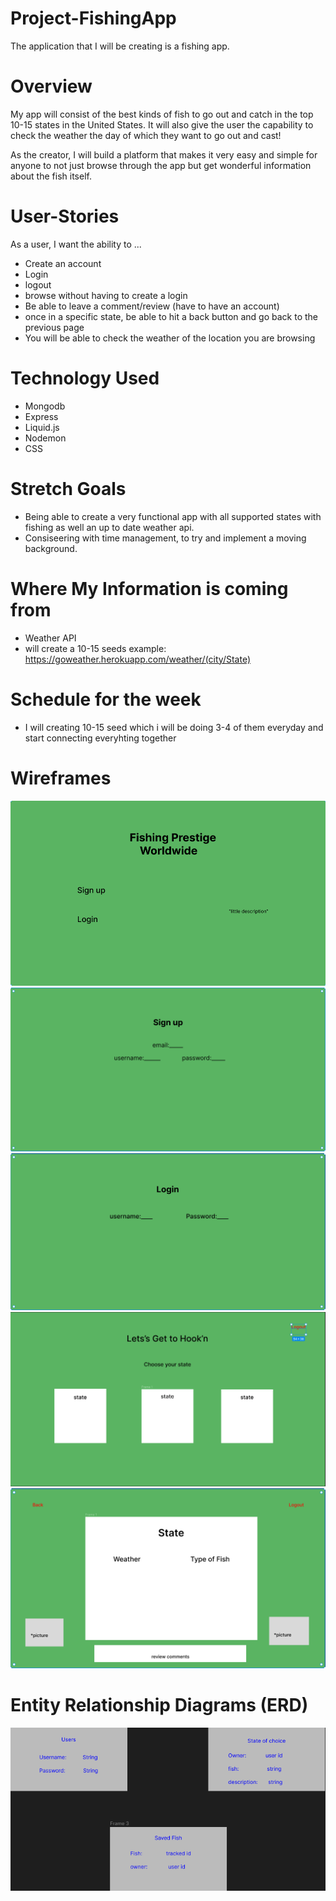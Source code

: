 # Project-FishingApp
The application that I will be creating is a fishing app.




 # Overview
 My app will consist of the best kinds of fish to go out and catch in the top 10-15 states in the United States. It will also give the user the capability to check the weather the day of which they want to go out and cast!

 As the creator, I will build a platform that makes it very easy and simple for anyone to not just browse through the app but get wonderful information about the fish itself.

 # User-Stories
 As a user, I want the ability to ...
 - Create an account
 - Login
 - logout
 - browse without having to create a login
 - Be able to leave a comment/review (have to have an account)
 - once in a specific state, be able to hit a back button and go back to the previous page
 - You will be able to check the weather of the location you are browsing

 # Technology Used
 - Mongodb
 - Express
 - Liquid.js
 - Nodemon
 - CSS

 # Stretch Goals
 - Being able to create a very functional app with all supported states with fishing as well an up to date weather api.
 - Consiseering with time management, to try and implement a moving background.

 # Where My Information is coming from
 - Weather API
 - will create a 10-15 seeds
 example: https://goweather.herokuapp.com/weather/(city/State)

 #  Schedule for the week
 - I will creating 10-15 seed which i will be doing 3-4 of them everyday and start connecting everyhting together

# Wireframes

![myImg](1st.png)
![myImg](2nd.png)
![myImg](3rd.png)
![myImg](4th.png)
![myImg](5th.png)

# Entity Relationship Diagrams (ERD)

![myImg](Erm.png)